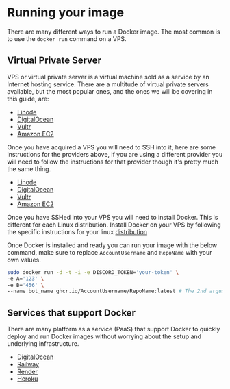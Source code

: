 # Running your image

There are many different ways to run a Docker image.
The most common is to use the `docker run` command on a VPS.

## Virtual Private Server

VPS or virtual private server is a virtual machine sold as a service by an Internet hosting service.
There are a multitude of virtual private servers available, but the most popular ones, and the ones we will be covering in this guide, are:

-   [Linode](https://www.linode.com/)
-   [DigitalOcean](https://www.digitalocean.com/)
-   [Vultr](https://www.vultr.com/)
-   [Amazon EC2](https://aws.amazon.com/ec2/)

Once you have acquired a VPS you will need to SSH into it, here are some instructions for the providers above, if you are using a different provider you will need to follow the instructions for that provider though it's pretty much the same thing.

-   [Linode](https://www.linode.com/docs/guides/connect-to-server-over-ssh/)
-   [DigitalOcean](https://docs.digitalocean.com/products/droplets/how-to/connect-with-ssh/)
-   [Vultr](https://www.vultr.com/docs/how-to-access-your-vultr-vps/)
-   [Amazon EC2](https://docs.aws.amazon.com/AWSEC2/latest/UserGuide/AccessingInstancesLinux.html)

Once you have SSHed into your VPS you will need to install Docker. This is different for each Linux distribution.
Install Docker on your VPS by following the specific instructions for your linux [distribution](https://docs.docker.com/engine/install/#server)

Once Docker is installed and ready you can run your image with the below command, make sure to replace `AccountUsername` and `RepoName` with your own values.

```bash
sudo docker run -d -t -i -e DISCORD_TOKEN='your-token' \
-e A='123' \
-e B='456' \
--name bot_name ghcr.io/AccountUsername/RepoName:latest # The 2nd argument is the image location, we're expecting you followed the GitHub Actions instructions and published it to the GHCR
```

## Services that support Docker

There are many platform as a service (PaaS) that support Docker to quickly deploy and run Docker images without worrying about the setup and underlying infrastructure.

-   [DigitalOcean](https://docs.digitalocean.com/products/app-platform/how-to/deploy-from-container-images/)
-   [Railway](https://railway.app/)
-   [Render](https://render.com/)
-   [Heroku](https://devcenter.heroku.com/categories/deploying-with-docker)
